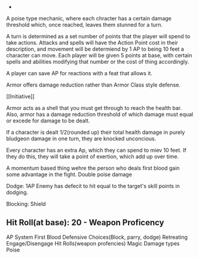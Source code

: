+
A poise type mechanic, where each chracter has a certain damage threshold which, once reached, leaves them stunned for a turn.

A turn is determined as a set number of points that the player will spend to take actions. Attacks and spells will have the Action Point cost in their description, and movement will be determiend by 1 AP to being 10 feet a character can move. Each player will be given 5 points at base, with certain spells and abilities modifying that number or the cost of thing accordingly.

A player can save AP for reactions with a feat that allows it.

Armor offers damage reduction rather than Armor Class style defense. 

[[Initiative]]

Armor acts as a shell that you must get through to reach the health bar. Also, armor has a damage reduction threshold of which damage must equal or excede for damage to be dealt.

If a character is dealt 1/2(rounded up) their total health damage in purely bludgeon damage in one turn, they are knocked unconcious.

Every character has an extra Ap, which they can spend to miev 10 feet. If they do this, they will take a point of exertion, which add up over time.

A momentum based thing wehre the person who deals first blood gain some advantage in the fight. Double poise damage

Dodge:
	1AP
	Enemy has defecit to hit equal to the target's skill points in dodging.

Blocking:
	Shield

Hit Roll(at base):
20 - Weapon Proficency
------------------------------

AP System
First Blood
Defensive Choices(Block, parry, dodge)
Retreating
Engage/Disengage
Hit Rolls(weapon profencies)
Magic
Damage types
Poise
